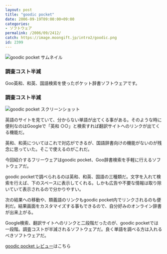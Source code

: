 ```yaml
---
layout: post
title: "goodic pocket"
date: 2006-09-19T09:00:00+09:00
categories:
- ソフトウェア
permalink: /2006/09/2412/
catch: https://image.moongift.jp/intro2/goodic.png
id: 2399
---
```

 ![goodic pocket サムネイル](https://image.moongift.jp/intro2/goodic.t.png "goodic pocket サムネイル")
  

### 調査コスト半減
  
Goo英和、和英、国語検索を使ったポケット辞書ソフトウェアです。  
<!--more-->  

### 調査コスト半減
  

![goodic pocket スクリーンショット](https://image.moongift.jp/intro2/goodic.png "goodic pocket スクリーンショット")

  

英語のサイトを見ていて、分からない単語が出てくる事がある。そのような時に便利なのはGoogleで「英和 ○○」と検索すれば翻訳サイトへのリンクが出てくる機能だ。

  

英和、和英についてはこれで対応ができるが、国語辞書向けの機能がないのが残念に思っていた。そこで使えるのがこれだ。

  

今回紹介するフリーウェアはgoodic pocket、Goo辞書検索を手軽に行えるソフトウェアだ。

  

goodic pocketで調べられるのは英和、和英、国語の三種類だ。文字を入れて検索を行えば、下のスペースに表示してくれる。しかも広告や不要な情報は取り除いていて表示されるので分かりやすい。

  

次の結果への移動や、類義語のリンクもgoodic pocket内でリンクされるのも便利だ。結果画面をカスタマイズする事もできるので、自分好みのオンライン辞書が出来上がる。

  

Google検索、翻訳サイトへのリンクと二段階だったのが、goodic pocketでは一段階。調査コストが半減されるソフトウェアだ。良く単語を調べる方は入れるべきソフトウェアだ。

  

[goodic pocket レビュー](http://fw.moongift.jp/review/i-2413.html)はこちら

